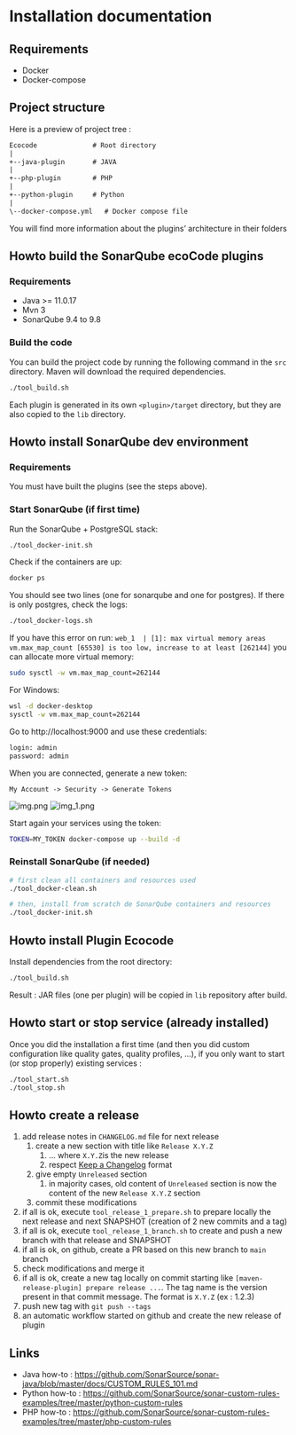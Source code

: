 Installation documentation
==========================

Requirements
------------

- Docker
- Docker-compose

Project structure
-----------------

Here is a preview of project tree :

```txt
Ecocode              # Root directory
|
+--java-plugin       # JAVA
|
+--php-plugin        # PHP
|
+--python-plugin     # Python
|
\--docker-compose.yml   # Docker compose file
```

You will find more information about the plugins’ architecture in their folders

Howto build the SonarQube ecoCode plugins
-----------------------------------------

### Requirements

- Java >= 11.0.17
- Mvn 3
- SonarQube 9.4 to 9.8

### Build the code

You can build the project code by running the following command in the `src` directory.
Maven will download the required dependencies.

```sh
./tool_build.sh
```

Each plugin is generated in its own `<plugin>/target` directory, but they are also copied to the `lib` directory.

Howto install SonarQube dev environment
---------------------------------------

### Requirements

You must have built the plugins (see the steps above).

### Start SonarQube (if first time)

Run the SonarQube + PostgreSQL stack:

```sh
./tool_docker-init.sh
```

Check if the containers are up:

```sh
docker ps
```

You should see two lines (one for sonarqube and one for postgres).
If there is only postgres, check the logs:

```sh
./tool_docker-logs.sh
```

If you have this error on run:
`web_1  | [1]: max virtual memory areas vm.max_map_count [65530] is too low, increase to at least [262144]`
you can allocate more virtual memory:

```sh
sudo sysctl -w vm.max_map_count=262144
```

For Windows:

```sh
wsl -d docker-desktop
sysctl -w vm.max_map_count=262144
```

Go to http://localhost:9000 and use these credentials:

```txt
login: admin
password: admin
```

When you are connected, generate a new token:

`My Account -> Security -> Generate Tokens`

![img.png](docs/resources/img.png)
![img_1.png](docs/resources/img_1.png)

Start again your services using the token:

```sh
TOKEN=MY_TOKEN docker-compose up --build -d
```

### Reinstall SonarQube (if needed)

```sh
# first clean all containers and resources used
./tool_docker-clean.sh

# then, install from scratch de SonarQube containers and resources
./tool_docker-init.sh
```

Howto install Plugin Ecocode
----------------------------

Install dependencies from the root directory:

```sh
./tool_build.sh
```

Result : JAR files (one per plugin) will be copied in `lib` repository after build.

Howto start or stop service (already installed)
-----------------------------------------------

Once you did the installation a first time (and then you did custom configuration like quality gates, quality profiles, ...),
if you only want to start (or stop properly) existing services :

```sh
./tool_start.sh
./tool_stop.sh
```

Howto create a release
----------------------

1. add release notes in `CHANGELOG.md` file for next release
    1. create a new section with title like `Release X.Y.Z`
       1. ... where `X.Y.Z`is the new release
       2. respect [Keep a Changelog](https://keepachangelog.com/en/1.0.0/) format
    2. give empty `Unreleased` section
       1. in majority cases, old content of `Unreleased` section is now the content of the new `Release X.Y.Z` section
    3. commit these modifications
2. if all is ok, execute `tool_release_1_prepare.sh` to prepare locally the next release and next SNAPSHOT (creation of 2 new commits and a tag)
3. if all is ok, execute `tool_release_1_branch.sh` to create and push a new branch with that release and SNAPSHOT
4. if all is ok, on github, create a PR based on this new branch to `main` branch
5. check modifications and merge it
6. if all is ok, create a new tag locally on commit starting like `[maven-release-plugin] prepare release ...`. The tag name is the version present in that commit message. The format is `X.Y.Z` (ex : 1.2.3)
7. push new tag with `git push --tags`
8. an automatic workflow started on github and create the new release of plugin

Links
-----

- Java how-to : https://github.com/SonarSource/sonar-java/blob/master/docs/CUSTOM_RULES_101.md
- Python how-to : https://github.com/SonarSource/sonar-custom-rules-examples/tree/master/python-custom-rules
- PHP how-to : https://github.com/SonarSource/sonar-custom-rules-examples/tree/master/php-custom-rules
